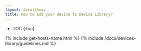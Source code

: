```yaml
---
layout: docwithnav
title: How to add your device to Device Library?
---
```


* TOC
{:toc}

{% include get-hosts-name.html %}
{% include /docs/devices-library/guidelines.md %}
